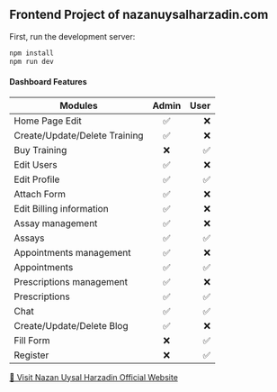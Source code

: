 ## Frontend Project of nazanuysalharzadin.com

First, run the development server:

```bash
npm install
npm run dev
```
#### Dashboard Features

| Modules        | Admin           | User  |
| ------------- |:-------------:| -----:|
| Home Page Edit     | ✅ | ❌ |
| Create/Update/Delete Training | ✅ | ❌ |
| Buy Training |❌| ✅  |
| Edit Users | ✅ | ❌ |
| Edit Profile|✅ | ✅ |
| Attach Form | ✅ | ❌ |
| Edit Billing information | ✅ | ❌ |
| Assay management | ✅ | ❌ |
| Assays | ✅ | ✅ |
| Appointments management | ✅ | ❌ |
| Appointments | ✅ | ✅  |
| Prescriptions management | ✅ | ❌ |
| Prescriptions | ✅ | ✅  |
| Chat | ✅ |  ✅ | |
| Create/Update/Delete Blog | ✅ | ❌ |
| Fill Form |  ❌ | ✅  |
| Register |  ❌ | ✅  |




[🔗 Visit Nazan Uysal Harzadin Official Website](https://www.nazanuysalharzadin.com "Nazan Uysal Harzadin")
